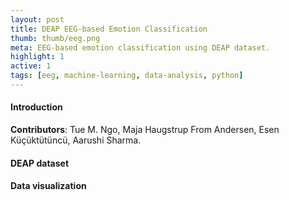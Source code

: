 ```yaml
---
layout: post
title: DEAP EEG-based Emotion Classification
thumb: thumb/eeg.png
meta: EEG-based emotion classification using DEAP dataset.   
highlight: 1
active: 1
tags: [eeg, machine-learning, data-analysis, python]   
---
```


<h4>Introduction</h4>
<strong>Contributors</strong>: Tue M. Ngo, Maja Haugstrup From Andersen, Esen Küçüktütüncü, Aarushi Sharma.
<p></p>

<h4>DEAP dataset</h4>
<p></p>

<h4>Data visualization</h4>
<p></p>



